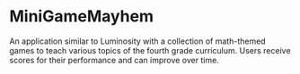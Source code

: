 # MiniGameMayhem
An application similar to Luminosity with a collection of math-themed games to teach various topics of the fourth grade curriculum. Users receive scores for their performance and can improve over time.
